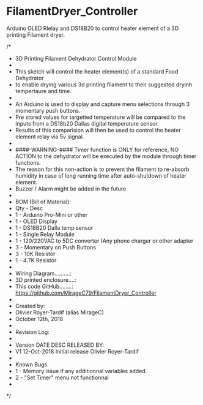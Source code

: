 # FilamentDryer_Controller
Arduino OLED Rlelay and DS18B20 to control heater element of a 3D printing Filament dryer.


/*
 * 3D Printing Filament Dehydrator Control Module
 * 
 * This sketch will control the heater element(s) of a standard Food Dehydrator 
 * to enable drying various 3d printing filament to their suggested dryinh tempertaure and time.
 * 
 * An Arduino is used to display and capture menu selections through 3 momentary push buttons.  
 * Pre stored values for targetted temperature will be compared to the inputs from a DS18b20 Dallas digital temperature sensor.
 * Results of this comparision will then be used to control the heater element relay via 5v signal.
 * 
 * ####-WARNING-#### Timer function is ONLY for reference, NO ACTION to the dehydrator will be executed by the module through timer functions.
 * The reason for this non-action is to prevent the filament to re-absorb humidity in case of long running time after auto-shutdown of heater element.
 * Buzzer / Alarm might be added in the future
 * 
 * BOM (Bill of Material):
 * Qty - Desc
 * 1 - Arduino Pro-Mini or other
 * 1 - OLED Display
 * 1 - DS18B20 Dalla temp sensor
 * 1 - Single Relay Module
 * 1 - 120/220VAC to 5DC converter (Any phone charger or other adapter
 * 3 - Momentary on Push Buttons
 * 3 - 10K Resistor
 * 1 - 4.7K Resistor
 * 
 * Wiring Diagram..........:
 * 3D printed enclosure....:
 * This code GitHub........: https://github.com/MirageC79/FilamentDryer_Controller
 * 
 * Created by:
 * Olivier Royer-Tardif (alias MirageC)
 * October 12th, 2018
 * 
 * Revision Log:
 * 
 * Version    DATE                DESC                    RELEASED BY:
 * V1       12-Oct-2018       Initial release         Olivier Royer-Tardif
 * 
 * Known Bugs
 * 1 - Memory issue if any additionnal variables added.
 * 2 - "Set Timer" menu not functionnal
 * 
 */
